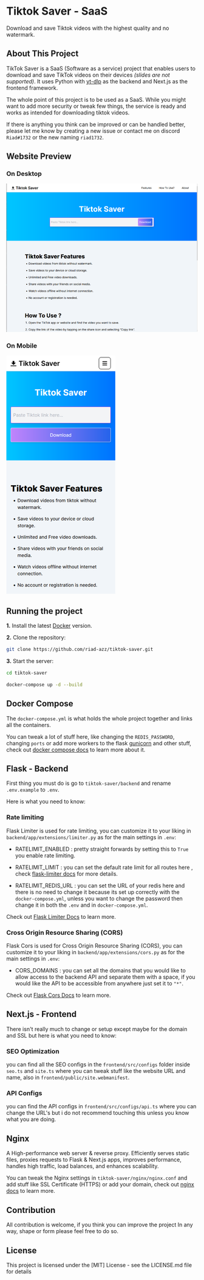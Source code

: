 # Tiktok Saver - SaaS

Download and save Tiktok videos with the highest quality and no watermark.

## About This Project

TikTok Saver is a SaaS (Software as a service) project that enables users to download and save TikTok videos on their devices _(slides are not supported)_. It uses Python with [yt-dlp](https://github.com/yt-dlp/yt-dlp) as the backend and Next.js as the frontend framework.

The whole point of this project is to be used as a SaaS. While you might want to add more security or tweak few things, the service is ready and works as intended for downloading tiktok videos.

If there is anything you think can be improved or can be handled better, please let me know by creating a new issue or contact me on discord `Riad#1732` or the new naming `riad1732`.

## Website Preview

### On Desktop

![desktop preview](https://github.com/riad-azz/readme-storage/blob/main/tiktok-saver/desktop-preview.png?raw=true)

### On Mobile

![mobile preview](https://github.com/riad-azz/readme-storage/blob/main/tiktok-saver/mobile-preview.png?raw=true)

## Running the project

**1.** Install the latest [Docker](https://www.docker.com/) version.

**2.** Clone the repository:

```bash
git clone https://github.com/riad-azz/tiktok-saver.git
```

**3.** Start the server:

```bash
cd tiktok-saver
```

```bash
docker-compose up -d --build
```

## Docker Compose

The `docker-compose.yml` is what holds the whole project together and links all the containers.

You can tweak a lot of stuff here, like changing the `REDIS_PASSWORD`, changing `ports` or add more workers to the flask [gunicorn](https://gunicorn.org/) and other stuff, check out [docker compose docs](https://docs.docker.com/compose/) to learn more about it.

## Flask - Backend

First thing you must do is go to `tiktok-saver/backend` and rename `.env.example` to `.env`.

Here is what you need to know:

### Rate limiting

Flask Limiter is used for rate limiting, you can customize it to your liking in `backend/app/extensions/limiter.py` as for the main settings in `.env`:

- RATELIMIT_ENABLED : pretty straight forwards by setting this to `True` you enable rate limiting.

- RATELIMIT_LIMIT : you can set the default rate limit for all routes here , check [flask-limiter docs](https://flask-limiter.readthedocs.io/en/stable/#quick-start) for more details.

- RATELIMIT_REDIS_URL : you can set the URL of your redis here and there is no need to change it because its set up correctly with the `docker-compose.yml`, unless you want to change the password then change it in both the `.env` and in `docker-compose.yml`.

Check out [Flask Limiter Docs](https://flask-limiter.readthedocs.io/en/stable/) to learn more.

### Cross Origin Resource Sharing (CORS)

Flask Cors is used for Cross Origin Resource Sharing (CORS), you can customize it to your liking in `backend/app/extensions/cors.py` as for the main settings in `.env`:

- CORS_DOMAINS : you can set all the domains that you would like to allow access to the backend API and separate them with a space, if you would like the API to be accessible from anywhere just set it to `"*"`.

Check out [Flask Cors Docs](https://flask-cors.readthedocs.io/en/latest/) to learn more.

## Next.js - Frontend

There isn't really much to change or setup except maybe for the domain and SSL but here is what you need to know:

### SEO Optimization

you can find all the SEO configs in the `frontend/src/configs` folder inside `seo.ts` and `site.ts` where you can tweak stuff like the website URL and name, also in `frontend/public/site.webmanifest`.

### API Configs

you can find the API configs in `frontend/src/configs/api.ts` where you can change the URL's but i do not recommend touching this unless you know what you are doing.

## Nginx

A High-performance web server & reverse proxy. Efficiently serves static files, proxies requests to Flask & Next.js apps, improves performance, handles high traffic, load balances, and enhances scalability.

You can tweak the Nginx settings in `tiktok-saver/nginx/nginx.conf` and add stuff like SSL Certificate (HTTPS) or add your domain, check out [nginx docs](https://docs.nginx.com/) to learn more.

## Contribution

All contribution is welcome, if you think you can improve the project In any way, shape or form please feel free to do so.

## License

This project is licensed under the [MIT] License - see the LICENSE.md file for details
